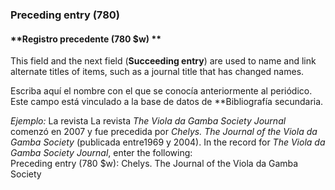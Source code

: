 ### Preceding entry (780)

#### **Registro precedente (780 $w) **
This field and the next field (**Succeeding entry**) are used to name and link alternate titles of items, such as a journal title that has changed names.

Escriba aquí el nombre con el que se conocía anteriormente al periódico. Este campo está vinculado a la base de datos de **Bibliografía secundaria.

_Ejemplo:_ La revista La revista _The Viola da Gamba Society Journal_ comenzó en 2007 y fue precedida por _Chelys. The Journal of the Viola da Gamba Society_ (publicada entre1969 y 2004). In the record for _The Viola da Gamba Society Journal_, enter the following:  
Preceding entry (780 $w): Chelys. The Journal of the Viola da Gamba Society</em>
